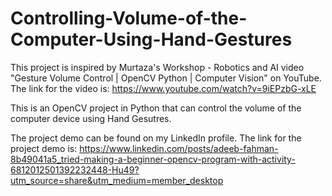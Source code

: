 # Controlling-Volume-of-the-Computer-Using-Hand-Gestures
This project is inspired by Murtaza's Workshop - Robotics and AI video "Gesture Volume Control | OpenCV Python | Computer Vision" on YouTube. The link for the video is: https://www.youtube.com/watch?v=9iEPzbG-xLE

This is an OpenCV project in Python that can control the volume of the computer device using Hand Gesutres.

The project demo can be found on my LinkedIn profile. The link for the project demo is:  https://www.linkedin.com/posts/adeeb-fahman-8b49041a5_tried-making-a-beginner-opencv-program-with-activity-6812012501392232448-Hu49?utm_source=share&utm_medium=member_desktop
